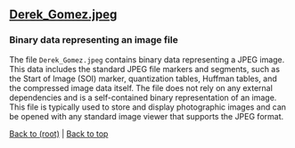 ## [Derek_Gomez.jpeg](Derek_Gomez.jpeg)

### Binary data representing an image file

The file `Derek_Gomez.jpeg` contains binary data representing a JPEG image. This data includes the standard JPEG file markers and segments, such as the Start of Image (SOI) marker, quantization tables, Huffman tables, and the compressed image data itself. The file does not rely on any external dependencies and is a self-contained binary representation of an image. This file is typically used to store and display photographic images and can be opened with any standard image viewer that supports the JPEG format.

[Back to (root)](#root) | [Back to top](#table-of-contents)
